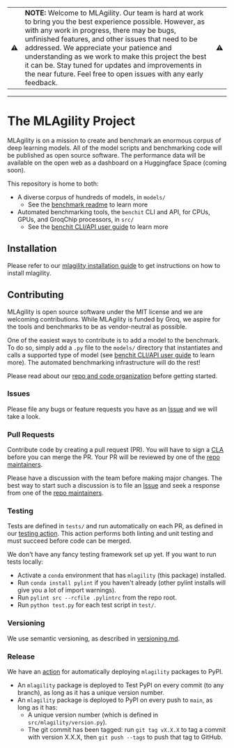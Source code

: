 <table>
<tr>
<td>⚠️</td>
<td>
<strong>NOTE:</strong> Welcome to MLAgility. Our team is hard at work to bring you the best experience possible. However, as with any work in progress, there may be bugs, unfinished features, and other issues that need to be addressed. We appreciate your patience and understanding as we work to make this project the best it can be. Stay tuned for updates and improvements in the near future.
Feel free to open issues with any early feedback.
</td>
<td>⚠️</td>
</tr>
</table>

----
# The MLAgility Project

MLAgility is on a mission to create and benchmark an enormous corpus of deep learning models. All of the model scripts and benchmarking code will be published as open source software. The performance data will be available on the open web as a dashboard on a Huggingface Space (coming soon).

This repository is home to both:
- A diverse corpus of hundreds of models, in `models/`
  - See the [benchmark readme](https://github.com/groq/mlagility/blob/main/models/readme.md) to learn more
- Automated benchmarking tools, the `benchit` CLI and API, for CPUs, GPUs, and GroqChip processors, in `src/`
  - See the [benchit CLI/API user guide](https://github.com/groq/mlagility/blob/main/docs/benchit_user_guide.md) to learn more

## Installation

Please refer to our [mlagility installation guide](https://github.com/groq/mlagility/blob/main/docs/install.md) to get instructions on how to install mlagility.

## Contributing

MLAgility is open source software under the MIT license and we are welcoming contributions. While MLAgility is funded by Groq, we aspire for the tools and benchmarks to be as vendor-neutral as possible.

One of the easiest ways to contribute is to add a model to the benchmark. To do so, simply add a `.py` file to the `models/` directory that instantiates and calls a supported type of model (see [benchit CLI/API user guide](https://github.com/groq/mlagility/blob/main/docs/benchit_user_guide.md) to learn more). The automated benchmarking infrastructure will do the rest!

Please read about our [repo and code organization](https://github.com/groq/mlagility/blob/main/docs/code.md) before getting started.

### Issues

Please file any bugs or feature requests you have as an [Issue](https://github.com/groq/mlagility/issues) and we will take a look.

### Pull Requests

Contribute code by creating a pull request (PR). You will have to sign a [CLA](https://github.com/groq/mlagility/blob/main/cla.md) before you can merge the PR. Your PR will be reviewed by one of the [repo maintainers](https://github.com/groq/mlagility/blob/main/CODEOWNERS).

Please have a discussion with the team before making major changes. The best way to start such a discussion is to file an [Issue](https://github.com/groq/mlagility/issues) and seek a response from one of the [repo maintainers](https://github.com/groq/mlagility/blob/main/CODEOWNERS).

### Testing

Tests are defined in `tests/` and run automatically on each PR, as defined in our [testing action](https://github.com/groq/mlagility/blob/main/.github/workflows/test.yml). This action performs both linting and unit testing and must succeed before code can be merged.

We don't have any fancy testing framework set up yet. If you want to run tests locally:
- Activate a `conda` environment that has `mlagility` (this package) installed.
- Run `conda install pylint` if you haven't already (other pylint installs will give you a lot of import warnings).
- Run `pylint src --rcfile .pylintrc` from the repo root.
- Run `python test.py` for each test script in `test/`.

### Versioning

We use semantic versioning, as described in [versioning.md](https://github.com/groq/mlagility/blob/main/docs/versioning.md).

### Release

We have an [action](https://github.com/groq/mlagility/blob/main/.github/workflows/publish-to-test-pypi.yml) for automatically deploying `mlagility` packages to PyPI.
- An `mlagility` package is deployed to Test PyPI on every commit (to any branch), as long as it has a unique version number.
- An `mlagility` package is deployed to PyPI on every push to `main`, as long as it has:
  - A unique version number (which is defined in `src/mlagility/version.py`).
  - The git commit has been tagged: run `git tag vX.X.X` to tag a commit with version X.X.X, then `git push --tags` to push that tag to GitHub.
